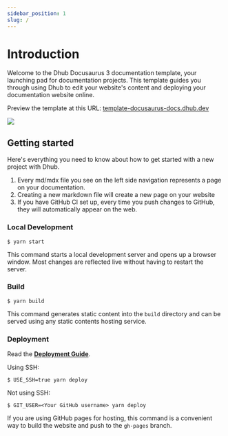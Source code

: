 ```yaml
---
sidebar_position: 1
slug: /
---
```


# Introduction

Welcome to the Dhub Docusaurus 3 documentation template, your launching pad for documentation projects. This template guides you through using Dhub to edit your website's content and deploying your documentation website online.

Preview the template at this URL: [template-docusaurus-docs.dhub.dev](http://template-docusaurus-docs.dhub.dev)

![](/img/isr.webp)

## Getting started

Here's everything you need to know about how to get started with a new project with Dhub.

1. Every md/mdx file you see on the left side navigation represents a page on your documentation.
2. Creating a new markdown file will create a new page on your website
3. If you have GitHub CI set up, every time you push changes to GitHub, they will automatically appear on the web.

### Local Development

```
$ yarn start
```

This command starts a local development server and opens up a browser window. Most changes are reflected live without having to restart the server.

### Build

```
$ yarn build
```

This command generates static content into the `build` directory and can be served using any static contents hosting service.

### Deployment

Read the [**Deployment Guide**](https://docusaurus.io/docs/deployment).

Using SSH:

```
$ USE_SSH=true yarn deploy
```

Not using SSH:

```
$ GIT_USER=<Your GitHub username> yarn deploy
```

If you are using GitHub pages for hosting, this command is a convenient way to build the website and push to the `gh-pages` branch.

